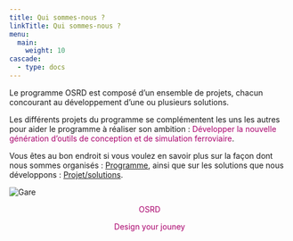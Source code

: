 ```yaml
---
title: Qui sommes-nous ?
linkTitle: Qui sommes-nous ?
menu:
  main:
    weight: 10
cascade:
  - type: docs
---
```


Le programme OSRD est composé d’un ensemble de projets, chacun concourant au développement d’une ou plusieurs solutions.

Les différents projets du programme se complémentent les uns les autres pour aider le programme à réaliser son ambition : <font color=#aa026d>Développer la nouvelle génération d’outils de conception et de simulation ferroviaire</font>.

Vous êtes au bon endroit si vous voulez en savoir plus sur la façon dont nous sommes organisés : [Programme](./program), ainsi que sur les solutions que nous développons : [Projet/solutions](./project/).

![Gare](station.jpg)

<font color=#aa026d>
<center>OSRD

Design your jouney

</center>
</font>
